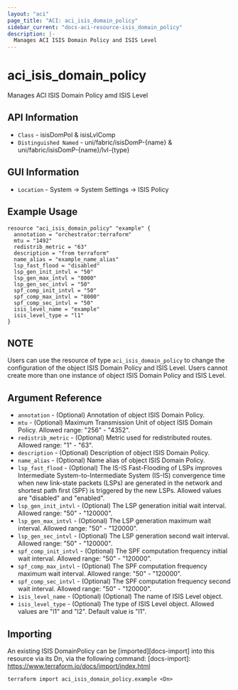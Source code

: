 ```yaml
---
layout: "aci"
page_title: "ACI: aci_isis_domain_policy"
sidebar_current: "docs-aci-resource-isis_domain_policy"
description: |-
  Manages ACI ISIS Domain Policy and ISIS Level
---
```


# aci_isis_domain_policy #
Manages ACI ISIS Domain Policy amd ISIS Level

## API Information ##
* `Class` - isisDomPol & isisLvlComp
* `Distinguished Named` - uni/fabric/isisDomP-{name} & uni/fabric/isisDomP-{name}/lvl-{type}

## GUI Information ##
* `Location` - System -> System Settings -> ISIS Policy


## Example Usage ##
```hcl
resource "aci_isis_domain_policy" "example" {
  annotation = "orchestrator:terraform"
  mtu = "1492"
  redistrib_metric = "63"
  description = "from terraform"
  name_alias = "example_name_alias"
  lsp_fast_flood = "disabled"
  lsp_gen_init_intvl = "50"
  lsp_gen_max_intvl = "8000"
  lsp_gen_sec_intvl = "50"
  spf_comp_init_intvl = "50"
  spf_comp_max_intvl = "8000"
  spf_comp_sec_intvl = "50"
  isis_level_name = "example"
  isis_level_type = "l1"
}
```

## NOTE ##
Users can use the resource of type `aci_isis_domain_policy` to change the configuration of the object ISIS Domain Policy and ISIS Level. Users cannot create more than one instance of object ISIS Domain Policy and ISIS Level.

## Argument Reference ##
* `annotation` - (Optional) Annotation of object ISIS Domain Policy.
* `mtu` - (Optional) Maximum Transmission Unit of object ISIS Domain Policy. Allowed range: "256" - "4352".
* `redistrib_metric` - (Optional) Metric used for redistributed routes. Allowed range: "1" - "63".
* `description` - (Optional) Description of object ISIS Domain Policy.
* `name_alias` - (Optional) Name alias of object ISIS Domain Policy.
* `lsp_fast_flood` - (Optional) The IS-IS Fast-Flooding of LSPs improves Intermediate System-to-Intermediate System (IS-IS) convergence time when new link-state packets (LSPs) are generated in the network and shortest path first (SPF) is triggered by the new LSPs. Allowed values are "disabled" and "enabled".
* `lsp_gen_init_intvl` - (Optional) The LSP generation initial wait interval. Allowed range: "50" - "120000".
* `lsp_gen_max_intvl` - (Optional) The LSP generation maximum wait interval. Allowed range: "50" - "120000".
* `lsp_gen_sec_intvl` - (Optional) The LSP generation second wait interval. Allowed range: "50" - "120000".
* `spf_comp_init_intvl` - (Optional) The SPF computation frequency initial wait interval.  Allowed range: "50" - "120000".
* `spf_comp_max_intvl` - (Optional) The SPF computation frequency maximum wait interval.  Allowed range: "50" - "120000".
* `spf_comp_sec_intvl` - (Optional) The SPF computation frequency second wait interval. Allowed range: "50" - "120000".
* `isis_level_name` - (Optional) (Optional) The name of ISIS Level object.
* `isis_level_type` - (Optional) The type of ISIS Level object. Allowed values are "l1" and "l2". Default value is "l1".

## Importing ##
An existing ISIS DomainPolicy can be [imported][docs-import] into this resource via its Dn, via the following command:
[docs-import]: https://www.terraform.io/docs/import/index.html


```
terraform import aci_isis_domain_policy.example <Dn>
```